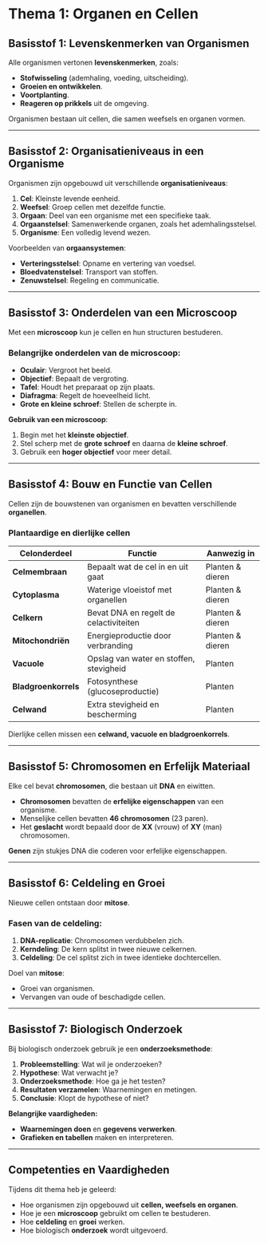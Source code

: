 # **Thema 1: Organen en Cellen**

## **Basisstof 1: Levenskenmerken van Organismen**
Alle organismen vertonen **levenskenmerken**, zoals:

- **Stofwisseling** (ademhaling, voeding, uitscheiding).
- **Groeien en ontwikkelen**.
- **Voortplanting**.
- **Reageren op prikkels** uit de omgeving.

Organismen bestaan uit cellen, die samen weefsels en organen vormen.

---

## **Basisstof 2: Organisatieniveaus in een Organisme**
Organismen zijn opgebouwd uit verschillende **organisatieniveaus**:

1. **Cel**: Kleinste levende eenheid.
2. **Weefsel**: Groep cellen met dezelfde functie.
3. **Orgaan**: Deel van een organisme met een specifieke taak.
4. **Orgaanstelsel**: Samenwerkende organen, zoals het ademhalingsstelsel.
5. **Organisme**: Een volledig levend wezen.

Voorbeelden van **orgaansystemen**:

- **Verteringsstelsel**: Opname en vertering van voedsel.
- **Bloedvatenstelsel**: Transport van stoffen.
- **Zenuwstelsel**: Regeling en communicatie.

---

## **Basisstof 3: Onderdelen van een Microscoop**
Met een **microscoop** kun je cellen en hun structuren bestuderen.

### **Belangrijke onderdelen van de microscoop:**
- **Oculair**: Vergroot het beeld.
- **Objectief**: Bepaalt de vergroting.
- **Tafel**: Houdt het preparaat op zijn plaats.
- **Diafragma**: Regelt de hoeveelheid licht.
- **Grote en kleine schroef**: Stellen de scherpte in.

**Gebruik van een microscoop**:

1. Begin met het **kleinste objectief**.
2. Stel scherp met de **grote schroef** en daarna de **kleine schroef**.
3. Gebruik een **hoger objectief** voor meer detail.

---

## **Basisstof 4: Bouw en Functie van Cellen**
Cellen zijn de bouwstenen van organismen en bevatten verschillende **organellen**.

### **Plantaardige en dierlijke cellen**
| Celonderdeel | Functie | Aanwezig in |
|-------------|---------|------------|
| **Celmembraan** | Bepaalt wat de cel in en uit gaat | Planten & dieren |
| **Cytoplasma** | Waterige vloeistof met organellen | Planten & dieren |
| **Celkern** | Bevat DNA en regelt de celactiviteiten | Planten & dieren |
| **Mitochondriën** | Energieproductie door verbranding | Planten & dieren |
| **Vacuole** | Opslag van water en stoffen, stevigheid | Planten |
| **Bladgroenkorrels** | Fotosynthese (glucoseproductie) | Planten |
| **Celwand** | Extra stevigheid en bescherming | Planten |

Dierlijke cellen missen een **celwand, vacuole en bladgroenkorrels**.

---

## **Basisstof 5: Chromosomen en Erfelijk Materiaal**
Elke cel bevat **chromosomen**, die bestaan uit **DNA** en eiwitten.

- **Chromosomen** bevatten de **erfelijke eigenschappen** van een organisme.
- Menselijke cellen bevatten **46 chromosomen** (23 paren).
- Het **geslacht** wordt bepaald door de **XX** (vrouw) of **XY** (man) chromosomen.

**Genen** zijn stukjes DNA die coderen voor erfelijke eigenschappen.

---

## **Basisstof 6: Celdeling en Groei**
Nieuwe cellen ontstaan door **mitose**.

### **Fasen van de celdeling:**
1. **DNA-replicatie**: Chromosomen verdubbelen zich.
2. **Kerndeling**: De kern splitst in twee nieuwe celkernen.
3. **Celdeling**: De cel splitst zich in twee identieke dochtercellen.

Doel van **mitose**:
- Groei van organismen.
- Vervangen van oude of beschadigde cellen.

---

## **Basisstof 7: Biologisch Onderzoek**
Bij biologisch onderzoek gebruik je een **onderzoeksmethode**:

1. **Probleemstelling**: Wat wil je onderzoeken?
2. **Hypothese**: Wat verwacht je?
3. **Onderzoeksmethode**: Hoe ga je het testen?
4. **Resultaten verzamelen**: Waarnemingen en metingen.
5. **Conclusie**: Klopt de hypothese of niet?

**Belangrijke vaardigheden:**
- **Waarnemingen doen** en **gegevens verwerken**.
- **Grafieken en tabellen** maken en interpreteren.

---

## **Competenties en Vaardigheden**
Tijdens dit thema heb je geleerd:

- Hoe organismen zijn opgebouwd uit **cellen, weefsels en organen**.
- Hoe je een **microscoop** gebruikt om cellen te bestuderen.
- Hoe **celdeling** en **groei** werken.
- Hoe biologisch **onderzoek** wordt uitgevoerd.